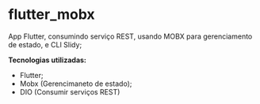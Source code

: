 # flutter_mobx
App Flutter, consumindo serviço REST, usando MOBX para gerenciamento de estado, e CLI Slidy;

**Tecnologias utilizadas:**
 - Flutter;
 - Mobx (Gerencimaneto de estado);
 - DIO (Consumir serviços REST)


